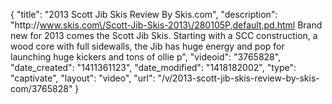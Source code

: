 {
    "title": "2013 Scott Jib Skis Review By Skis.com",
    "description": "http:\/\/www.skis.com\/Scott-Jib-Skis-2013\/280105P,default,pd.html  Brand new for 2013 comes the Scott Jib Skis. Starting with a SCC construction, a wood core with full sidewalls, the Jib has huge energy and pop for launching huge kickers and tons of ollie p",
    "videoid": "3765828",
    "date_created": "1411361123",
    "date_modified": "1418182002",
    "type": "captivate",
    "layout": "video",
    "url": "\/v\/2013-scott-jib-skis-review-by-skis-com\/3765828"
}